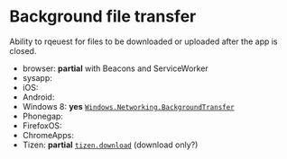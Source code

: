 # Background file transfer
Ability to rqeuest for files to be downloaded or uploaded after the app is closed.

* browser: **partial** with Beacons and ServiceWorker
* sysapp:
* iOS:
* Android:
* Windows 8: **yes** [`Windows.Networking.BackgroundTransfer`](http://msdn.microsoft.com/library/windows/apps/br207242)
* Phonegap:
* FirefoxOS:
* ChromeApps:
* Tizen: **partial** [`tizen.download`](https://developer.tizen.org/dev-guide/2.2.1/org.tizen.web.device.apireference/tizen/download.html) (download only?)
